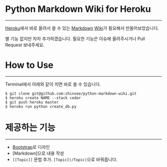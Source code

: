 # Python Markdown Wiki for Heroku
---

[Heroku][1]에서 바로 올려서 쓸 수 있는 [Markdown][2] [Wiki][3]가 필요해서 만들어보았습니다.

별 기능 없지만 차차 추가하겠습니다. 필요한 기능은 이슈에 올려주시거나 Pull Request 보내주세요.

# How to Use
---
Terminal에서 아래와 같이 치면 바로 쓸 수 있습니다.

    $ git clone git@github.com:shinvee/python-markdown-wiki.git
    $ heroku create NAME --stack cedar
    $ git push heroku master
    $ heroku run python create_db.py

# 제공하는 기능
---
 - [Bootstrap][4]로 디자인
 - [Markdown]으로 내용 작성
 - `[[Topic]]` 문법 추가. `[Topic](/Topic)`으로 바꿔줍니다.

  [1]: http://heroku.com/
  [2]: http://en.wikipedia.org/wiki/Wiki
  [3]: http://daringfireball.net/projects/markdown/
  [4]: http://getbootstrap.com/
